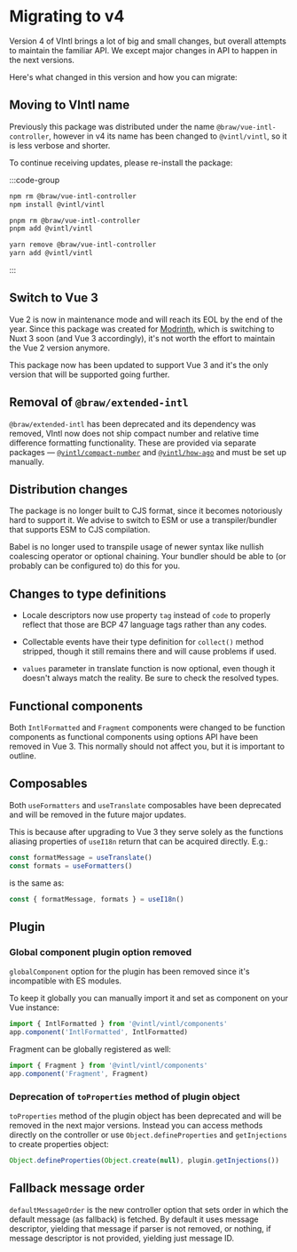 # Migrating to v4

Version 4 of VIntl brings a lot of big and small changes, but overall attempts
to maintain the familiar API. We except major changes in API to happen in the
next versions.

Here's what changed in this version and how you can migrate:

## Moving to VIntl name

Previously this package was distributed under the name
`@braw/vue-intl-controller`, however in v4 its name has been changed to
`@vintl/vintl`, so it is less verbose and shorter.

To continue receiving updates, please re-install the package:

:::code-group

```sh [npm]
npm rm @braw/vue-intl-controller
npm install @vintl/vintl
```

```sh [pnpm]
pnpm rm @braw/vue-intl-controller
pnpm add @vintl/vintl
```

```sh [yarn]
yarn remove @braw/vue-intl-controller
yarn add @vintl/vintl
```

:::

## Switch to Vue 3

Vue 2 is now in maintenance mode and will reach its EOL by the end of the year.
Since this package was created for [Modrinth], which is switching to Nuxt 3 soon
(and Vue 3 accordingly), it's not worth the effort to maintain the Vue 2 version
anymore.

This package now has been updated to support Vue 3 and it's the only version
that will be supported going further.

[Modrinth]: https://github.com/modrinth

## Removal of `@braw/extended-intl`

`@braw/extended-intl` has been deprecated and its dependency was removed, VIntl
now does not ship compact number and relative time difference formatting
functionality. These are provided via separate packages —
[`@vintl/compact-number`] and [`@vintl/how-ago`] and must be set up manually.

[`@vintl/compact-number`]: ../extras/compact-numbers.md
[`@vintl/how-ago`]: ../extras/relative-time.md

## Distribution changes

The package is no longer built to CJS format, since it becomes notoriously hard
to support it. We advise to switch to ESM or use a transpiler/bundler that
supports ESM to CJS compilation.

Babel is no longer used to transpile usage of newer syntax like nullish
coalescing operator or optional chaining. Your bundler should be able to (or
probably can be configured to) do this for you.

## Changes to type definitions

- Locale descriptors now use property `tag` instead of `code` to properly
  reflect that those are BCP 47 language tags rather than any codes.

- Collectable events have their type definition for `collect()` method stripped,
  though it still remains there and will cause problems if used.

- `values` parameter in translate function is now optional, even though it
  doesn't always match the reality. Be sure to check the resolved types.

## Functional components

Both `IntlFormatted` and `Fragment` components were changed to be function
components as functional components using options API have been removed in
Vue 3. This normally should not affect you, but it is important to outline.

## Composables

Both `useFormatters` and `useTranslate` composables have been deprecated and
will be removed in the future major updates.

This is because after upgrading to Vue 3 they serve solely as the functions
aliasing properties of `useI18n` return that can be acquired directly. E.g.:

```js
const formatMessage = useTranslate()
const formats = useFormatters()
```

is the same as:

```js
const { formatMessage, formats } = useI18n()
```

## Plugin

### Global component plugin option removed

`globalComponent` option for the plugin has been removed since it's incompatible
with ES modules.

To keep it globally you can manually import it and set as component on your Vue
instance:

```js
import { IntlFormatted } from '@vintl/vintl/components'
app.component('IntlFormatted', IntlFormatted)
```

Fragment can be globally registered as well:

```js
import { Fragment } from '@vintl/vintl/components'
app.component('Fragment', Fragment)
```

### Deprecation of `toProperties` method of plugin object

`toProperties` method of the plugin object has been deprecated and will be
removed in the next major versions. Instead you can access methods directly on
the controller or use `Object.defineProperties` and `getInjections` to create
properties object:

```js
Object.defineProperties(Object.create(null), plugin.getInjections())
```

## Fallback message order

`defaultMessageOrder` is the new controller option that sets order in which the
default message (as fallback) is fetched. By default it uses message descriptor,
yielding that message if parser is not removed, or nothing, if message
descriptor is not provided, yielding just message ID.
